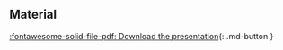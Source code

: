 ## Material

[:fontawesome-solid-file-pdf: Download the presentation](../assets/pdf/introduction.pdf){: .md-button }
